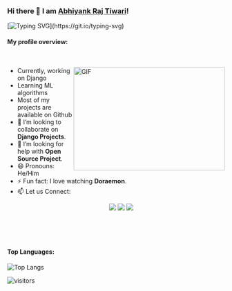 <!--
### Hi there 👋 I am [Abhiyank Raj Tiwari](#)! A 3rd year undergraduate at IIIT Vadodara.
![Top Langs](https://github-readme-stats.vercel.app/api/top-langs/?username=Endeavourer&layout=compact&count_private=true&langs_count=5&theme=radical)
**Endeavourer/Endeavourer** is a ✨ _special_ ✨ repository because its `README.md` (this file) appears on your GitHub profile.

Here are some ideas to get you started:

- 🔭 I’m currently working on ...
- 🌱 I’m currently learning ...
- 👯 I’m looking to collaborate on ...
- 🤔 I’m looking for help with ...
- 💬 Ask me about ...
- 📫 How to reach me: ...
- 😄 Pronouns: ...
- ⚡ Fun fact: ...
-->

### Hi there 👋 I am [Abhiyank Raj Tiwari](#)! 
[![Typing SVG](https://readme-typing-svg.herokuapp.com?color=%2330F73B&duration=10000&width=800&height=75&lines=I'm+a+CSE+Pre-Final+Year+undergraduate+at+IIIT+Vadodara.;ENDEAVOURING+to+fly+high.)](https://git.io/typing-svg)
<!-- <br /> -->
#### My profile overview:
<br>

<div>
  <img align="right" alt="GIF" src="https://media.giphy.com/media/oO9aEGGiTLtwDBe5OI/giphy.gif" width="350" height="240" />
  
  - Currently, working on Django<br>
  - Learning ML algorithms <br>
  - Most of my projects are available on Github <br>
  - 👯 I’m looking to collaborate on **Django Projects**.
  - 🤔 I’m looking for help with **Open Source Project**.
  - 😄 Pronouns: He/Him
  - ⚡ Fun fact: I love watching **Doraemon**.
  - 📫 Let us Connect: 
    <p align='center'>
    <a href="mailto:abhiyankraj11@gmail.com"><img src="https://img.shields.io/badge/gmail-%23D14836.svg?&style=for-the-badge&logo=gmail&logoColor=white" /></a>
    <a href="https://www.linkedin.com/in/abhiyank-raj-067a78203/"><img src="https://img.shields.io/badge/linkedin-%230077B5.svg?&style=for-the-badge&logo=linkedin&logoColor=white" /></a>
    <a href="https://www.github.com/Endeavourer/"><img src="https://img.shields.io/badge/github-black.svg?&style=for-the-badge&logo=github&logoColor=white" /></a> 
      </p>
<!--   - 👀 Watch out at:
      <p align='center'>
        <a href="https://leetcode.com/Endeavourer11/">
          <img align="left" alt="Abhiyank's LeetCode" src="https://img.shields.io/badge/LeetCode-203239?style=for-the-badge&logo=leetcode&logoColor=white%22%3E%3C/a%3E" />
        </a>
        <a href="https://www.hackerrank.com/Endeavourer/">
          <img align="left" alt="Abhiyank's HackerRank" src="https://img.shields.io/badge/HackerRank-203239?style=for-the-badge&logo=hackerrank&logoColor=white%22%3E%3C/a%3E" />
        </a>
        </p> -->
        
        
  
<!--   <br> -->
  <br>
  <br>
  <br>

</div>
<div>
<!--
![Abhiyank's GitHub stats](https://github-readme-stats.vercel.app/api?username=Endeavourer&count_private=true&show_icons=true&theme=radical)


</div>

<br />
<br />
<br />
<details>
<summary>
   Major Projects
</summary>

<br />

<br />


![picture](https://raw.githubusercontent.com/saadeghi/saadeghi/master/dino.gif)
</details>
-->
<h4>Top Languages:</h4>

![Top Langs](https://github-readme-stats.vercel.app/api/top-langs/?username=Endeavourer&theme=dark&layout=compact&count_private=true&langs_count=10&align=right&width=40%)

![visitors](https://visitor-badge.laobi.icu/badge?page_id=Endeavourer.Endeavourer)
